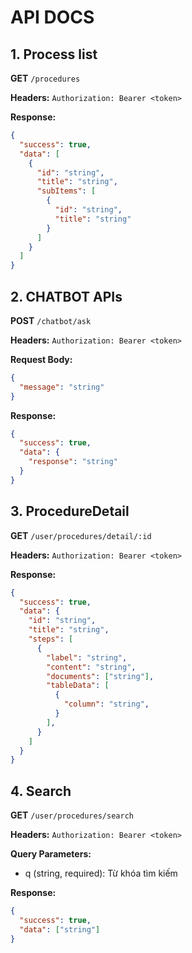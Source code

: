 # API DOCS

## 1. Process list
**GET** `/procedures`

**Headers:** `Authorization: Bearer <token>`

**Response:**
```json
{
  "success": true,
  "data": [
    {
      "id": "string",
      "title": "string",
      "subItems": [
        {
          "id": "string",
          "title": "string"
        }
      ]
    }
  ]
}
```
## 2. CHATBOT APIs

**POST** `/chatbot/ask`

**Headers:** `Authorization: Bearer <token>`

**Request Body:**
```json
{
  "message": "string"
}
```

**Response:**
```json
{
  "success": true,
  "data": {
    "response": "string"
  }
}
```
## 3. ProcedureDetail

**GET** `/user/procedures/detail/:id`

**Headers:** `Authorization: Bearer <token>`

**Response:**
```json
{
  "success": true,
  "data": {
    "id": "string",
    "title": "string",
    "steps": [
      {
        "label": "string",
        "content": "string",
        "documents": ["string"],
        "tableData": [
          {
            "column": "string",
          }
        ],
      }
    ]
  }
}
```

## 4. Search

**GET** `/user/procedures/search`

**Headers:** `Authorization: Bearer <token>`

**Query Parameters:**
- q (string, required): Từ khóa tìm kiếm

**Response:**
```json
{
  "success": true,
  "data": ["string"]
}
```
